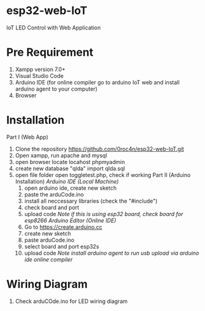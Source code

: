 # esp32-web-IoT
IoT LED Control with Web Application

# Pre Requirement
1. Xampp version 7.0+
2. Visual Studio Code
3. Arduino IDE (for online compiler go to arduino IoT web and install arduino agent to your computer)
4. Browser
# Installation
Part I (Web App)
1. Clone the repository https://github.com/0roc4n/esp32-web-IoT.git
2. Open xampp, run apache and mysql
3. open browser locate locahost phpmyadmin
4. create new database "qlda" import qlda.sql
5. open file folder open toggletest.php, check if working
Part II (Arduino Installation)
   *Arduino IDE (Local Machine)*
   1. open arduino ide, create new sketch
   2. paste the arduCode.ino
   3. install all neccessary libraries (check the "#include")
   4. check board and port
   5. upload code
      *Note if this is using esp32 board, check board for esp8266*
   *Arduino Editor (Online IDE)*
    1. Go to https://create.arduino.cc
    2. create new sketch
    3. paste arduCode.ino
    4. select board and port esp32s
    5. upload code
       *Note install arduino agent to run usb upload via arduino ide online compiler*
# Wiring Diagram
1. Check arduCOde.ino for LED wiring diagram
